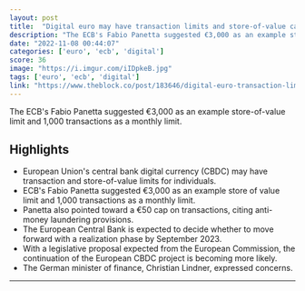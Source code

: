 ```yaml
---
layout: post
title:  "Digital euro may have transaction limits and store-of-value caps"
description: "The ECB's Fabio Panetta suggested €3,000 as an example store-of-value limit and 1,000 transactions as a monthly limit."
date: "2022-11-08 00:44:07"
categories: ['euro', 'ecb', 'digital']
score: 36
image: "https://i.imgur.com/iIDpkeB.jpg"
tags: ['euro', 'ecb', 'digital']
link: "https://www.theblock.co/post/183646/digital-euro-transaction-limits-store-value-caps"
---
```


The ECB's Fabio Panetta suggested €3,000 as an example store-of-value limit and 1,000 transactions as a monthly limit.

## Highlights

- European Union's central bank digital currency (CBDC) may have transaction and store-of-value limits for individuals.
- ECB's Fabio Panetta suggested €3,000 as an example store of value limit and 1,000 transactions as a monthly limit.
- Panetta also pointed toward a €50 cap on transactions, citing anti-money laundering provisions.
- The European Central Bank is expected to decide whether to move forward with a realization phase by September 2023.
- With a legislative proposal expected from the European Commission, the continuation of the European CBDC project is becoming more likely.
- The German minister of finance, Christian Lindner, expressed concerns.

---
